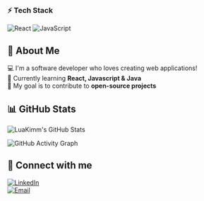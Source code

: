 ### ⚡ Tech Stack  
![React](https://img.shields.io/badge/React-61DAFB?style=for-the-badge&logo=react&logoColor=black)  ![JavaScript](https://img.shields.io/badge/JavaScript-F7DF1E?style=for-the-badge&logo=javascript&logoColor=black)

## 🚀 About Me  
💻 I'm a software developer who loves creating web applications!  
🌱 Currently learning **React, Javascript & Java**  
🎯 My goal is to contribute to **open-source projects** 

## 📊 GitHub Stats  
![LuaKimm's GitHub Stats](https://github-readme-stats.vercel.app/api?username=LuaKimm&show_icons=true&theme=radical)

![GitHub Activity Graph](https://github-readme-activity-graph.cyclic.app/graph?username=LuaKimm&theme=react-dark)

## 🔗 Connect with me  
[![LinkedIn](https://img.shields.io/badge/LinkedIn-blue?logo=linkedin)](https://www.linkedin.com/in/your-profile)  
[![Email](https://img.shields.io/badge/Email-red?logo=gmail)](mailto:alstjs7799@naver.com)
